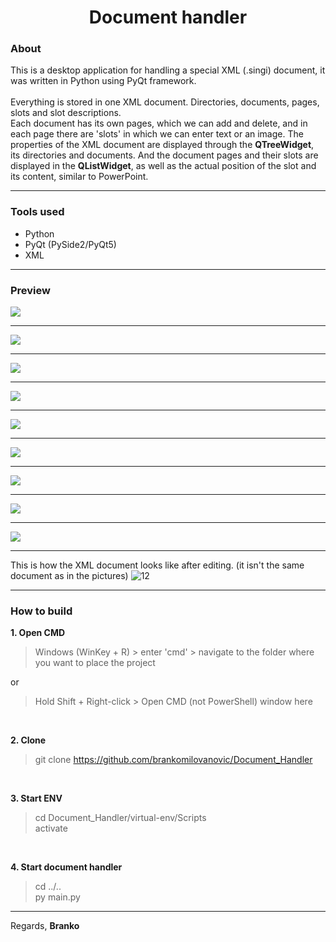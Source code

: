 <h1 align="center">Document handler</h1>

### About
This is a desktop application for handling a special XML (.singi) document, it was written in Python using PyQt framework.
<br><br>
Everything is stored in one XML document. Directories, documents, pages, slots and slot descriptions.
<br>
Each document has its own pages, which we can add and delete, and in each page there are 'slots' in which we can enter text or an image.
The properties of the XML document are displayed through the **QTreeWidget**, its directories and documents. And the document pages and their slots are displayed in the **QListWidget**, as well as the actual position of the slot and its content, similar to PowerPoint.
<br><hr>
### Tools used
- Python
- PyQt (PySide2/PyQt5)
- XML

<hr>

### Preview
<kbd><img src="https://user-images.githubusercontent.com/87083680/193348142-20f42de0-b48b-4d03-a35a-4a895d1657b9.png"></kbd><hr>
<kbd><img src="https://user-images.githubusercontent.com/87083680/193348143-39fe0d1c-574c-4f9d-ab6b-a33fc570f3b8.png"></kbd><hr>
<kbd><img src="https://user-images.githubusercontent.com/87083680/193348145-73424d4d-b29d-4f0f-abe7-9b5638fb71b3.png"></kbd><hr>
<kbd><img src="https://user-images.githubusercontent.com/87083680/193348153-a77e5c4f-a273-4ce6-96a0-1de65928568b.png"></kbd><hr>
<kbd><img src="https://user-images.githubusercontent.com/87083680/193348156-b09d7483-35f3-46fb-9897-a142071b18da.png"></kbd><hr>
<kbd><img src="https://user-images.githubusercontent.com/87083680/193348157-7f735ac5-4da9-4625-a072-42e03e239bfc.png"></kbd><hr>
<kbd><img src="https://user-images.githubusercontent.com/87083680/193348159-f34a141e-38e8-4a0f-84d5-20830f63b0b4.png"></kbd><hr>
<kbd><img src="https://user-images.githubusercontent.com/87083680/193348130-d4fade54-402b-4d0b-8fab-825a3f46dc16.png"></kbd><hr>
<kbd><img src="https://user-images.githubusercontent.com/87083680/193348136-e9ad969f-9f97-472e-b92b-853c796ddaeb.png"></kbd><hr>

This is how the XML document looks like after editing. (it isn't the same document as in the pictures)
![12](https://user-images.githubusercontent.com/87083680/193348139-33e840cd-93e5-4bab-b815-be97c0547a7e.png)

<hr>

### How to build
**1. Open CMD**
<br>
> Windows (WinKey + R) > enter 'cmd' > navigate to the folder where you want to place the project

or<br>
> Hold Shift + Right-click > Open CMD (not PowerShell) window here
<br>

**2. Clone**
<br>
> git clone https://github.com/brankomilovanovic/Document_Handler
<br>

**3. Start ENV**
<br>
> cd Document_Handler/virtual-env/Scripts<br>
activate
<br>

**4. Start document handler**
<br>
> cd ../..<br>
py main.py

<hr>

Regards, **Branko**
